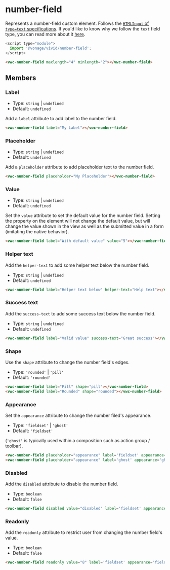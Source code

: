 # number-field

Represents a number-field custom element. Follows the [`HTMLInput` of `type=text` specifications](https://developer.mozilla.org/en-US/docs/Web/HTML/Element/input/text).
If you'd like to know why we follow the `text` field type, you can read more about it [here](https://technology.blog.gov.uk/2020/02/24/why-the-gov-uk-design-system-team-changed-the-input-type-for-numbers/).

```js
<script type="module">
  import '@vonage/vivid/number-field';
</script>
```

```html preview
<vwc-number-field maxlength="4" minlength="2"></vwc-number-field>
```

## Members

### Label

- Type: `string` | `undefined`
- Default: `undefined`

Add a `label` attribute to add label to the number field.

```html preview
<vwc-number-field label="My Label"></vwc-number-field>
```

### Placeholder

- Type: `string` | `undefined`
- Default: `undefined`

Add a `placeholder` attribute to add placeholder text to the number field.

```html preview
<vwc-number-field placeholder="My Placeholder"></vwc-number-field>
```

### Value

- Type: `string` | `undefined`
- Default: `undefined`

Set the `value` attribute to set the default value for the number field. Setting the property on the element will not change the default value, but will change the value shown in the view as well as the submitted value in a form (imitating the native behavior).

```html preview
<vwc-number-field label="With default value" value="5"></vwc-number-field>
```

### Helper text

Add the `helper-text` to add some helper text below the number field.

- Type: `string` | `undefined`
- Default: `undefined`

```html preview
<vwc-number-field label="Helper text below" helper-text="Help text"></vwc-number-field>
```

### Success text

Add the `success-text` to add some success text below the number field.

- Type: `string` | `undefined`
- Default: `undefined`

```html preview
<vwc-number-field label="Valid value" success-text="Great success"></vwc-number-field>
```

### Shape

Use the `shape` attribute to change the number field's edges.

- Type: `'rounded'` | `'pill'`
- Default: `'rounded'`

```html preview blocks
<vwc-number-field label="Pill" shape="pill"></vwc-number-field>
<vwc-number-field label="Rounded" shape="rounded"></vwc-number-field>
```

### Appearance

Set the `appearance` attribute to change the number filed's appearance.

- Type: `'fieldset'` | `'ghost'`
- Default: `'fieldset'`

(`'ghost'` is typically used within a composition such as action group / toolbar).

```html preview blocks
<vwc-number-field placeholder="appearance" label='fieldset' appearance='fieldset'></vwc-number-field>
<vwc-number-field placeholder="appearance" label='ghost' appearance='ghost'></vwc-number-field>
```

### Disabled

Add the `disabled` attribute to disable the number field.

- Type: `boolean`
- Default: `false`

```html preview blocks
<vwc-number-field disabled value="disabled" label='fieldset' appearance='fieldset'></vwc-number-field>
```

### Readonly

Add the `readonly` attribute to restrict user from changing the number field's value.

- Type: `boolean`
- Default: `false`

```html preview blocks
<vwc-number-field readonly value="8" label='fieldset' appearance='fieldset'></vwc-number-field>
```
